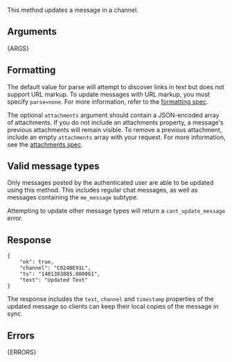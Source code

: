 This method updates a message in a channel.


## Arguments

{ARGS}

## Formatting

The default value for parse will attempt to discover links in text but does not support URL markup. To update messages with URL markup, you must specify `parse=none`. For more information, refer to the [formatting spec](/docs/formatting).

The optional `attachments` argument should contain a JSON-encoded array of attachments. If you do not include an attachments property,
a message's previous attachments will remain visible. To remove a previous attachment, include an empty `attachments` array with your request. For more information, see the [attachments spec](/docs/attachments).

## Valid message types

Only messages posted by the authenticated user are able to be updated using this method. This includes regular chat messages, as well as messages containing the `me_message` subtype.

Attempting to update other message types will return a `cant_update_message` error.

## Response

	{
		"ok": true,
		"channel": "C024BE91L",
		"ts": "1401383885.000061",
		"text": "Updated Text"
	}

The response includes the `text`, `channel` and `timestamp` properties of the
updated message so clients can keep their local copies of the message in sync.


## Errors

{ERRORS}
